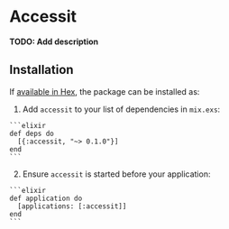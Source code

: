 # Accessit

**TODO: Add description**

## Installation

If [available in Hex](https://hex.pm/docs/publish), the package can be installed as:

  1. Add `accessit` to your list of dependencies in `mix.exs`:

    ```elixir
    def deps do
      [{:accessit, "~> 0.1.0"}]
    end
    ```

  2. Ensure `accessit` is started before your application:

    ```elixir
    def application do
      [applications: [:accessit]]
    end
    ```


